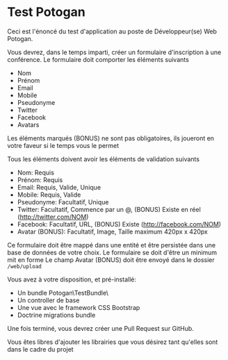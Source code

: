 Test Potogan
============

Ceci est l'énoncé du test d'application au poste de Développeur(se) Web Potogan.

Vous devrez, dans le temps imparti, créer un formulaire d'inscription à une conférence.
Le formulaire doit comporter les éléments suivants
  - Nom
  - Prénom
  - Email
  - Mobile
  - Pseudonyme
  - Twitter
  - Facebook
  - Avatars

Les éléments marqués (BONUS) ne sont pas obligatoires, ils joueront en votre faveur si le temps vous le permet 

Tous les éléments doivent avoir les éléments de validation suivants
  - Nom: Requis
  - Prénom: Requis
  - Email: Requis, Valide, Unique
  - Mobile: Requis, Valide
  - Pseudonyme: Facultatif, Unique
  - Twitter: Facultatif, Commence par un @, (BONUS) Existe en réel (http://twitter.com/NOM)
  - Facebook: Facultatif, URL, (BONUS) Existe (http://facebook.com/NOM)
  - Avatar (BONUS): Facultatif, Image, Taille maximum 420px x 420px

Ce formulaire doit être mappé dans une entité et être persistée dans une base de données de votre choix.
Le formulaire se doit d'être un minimum mit en forme
Le champ Avatar (BONUS) doit être envoyé dans le dossier `/web/upload`

Vous avez à votre disposition, et pré-installé:
  - Un bundle Potogan\TestBundle\
  - Un controller de base
  - Une vue avec le framework CSS Bootstrap
  - Doctrine migrations bundle

Une fois terminé, vous devrez créer une Pull Request sur GitHub.

Vous êtes libres d'ajouter les librairies que vous désirez tant qu'elles sont dans le cadre du projet
